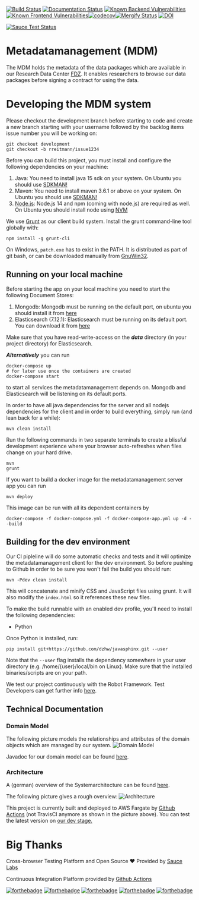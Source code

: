 [![Build Status](https://github.com/dzhw/metadatamanagement/workflows/Build%20and%20Deploy/badge.svg)](https://github.com/dzhw/metadatamanagement/actions) [![Documentation Status](https://readthedocs.org/projects/metadatamanagement/badge/?version=latest)](https://metadatamanagement.readthedocs.io/de/latest/javadoc/packages.html)
[![Known Backend Vulnerabilities](https://snyk.io/test/github/dzhw/metadatamanagement/badge.svg?targetFile=pom.xml)](https://snyk.io/test/github/dzhw/metadatamanagement?targetFile=pom.xml
)[![Known Frontend Vulnerabilities](https://snyk.io/test/github/dzhw/metadatamanagement/badge.svg?targetFile=package.json)](https://snyk.io/test/github/dzhw/metadatamanagement?targetFile=package.json
)[![codecov](https://codecov.io/gh/dzhw/metadatamanagement/branch/development/graph/badge.svg)](https://codecov.io/gh/dzhw/metadatamanagement)[![Mergify Status](https://gh.mergify.io/badges/dzhw/metadatamanagement.png?style=cut)](https://mergify.io)
[![DOI](https://zenodo.org/badge/39431147.svg)](https://zenodo.org/badge/latestdoi/39431147)

[![Sauce Test Status](https://app.saucelabs.com/browser-matrix/rreitmann.svg)](https://app.saucelabs.com/u/rreitmann)
# Metadatamanagement (MDM)

The MDM holds the metadata of the data packages which are available in our Research Data Center [FDZ](https://fdz.dzhw.eu). It enables researchers to browse our data packages before signing a contract for using the data.

# Developing the MDM system

Please checkout the development branch before starting to code and create a new branch starting with your username followed by the backlog items issue number you will be working on:

    git checkout development
    git checkout -b rreitmann/issue1234

Before you can build this project, you must install and configure the following dependencies on your machine:

1.  Java: You need to install java 15 sdk on your system. On Ubuntu you should use [SDKMAN!][]
2.  Maven: You need to install maven 3.6.1 or above on your system. On Ubuntu you should use [SDKMAN!][]
3.  [Node.js][]: Node.js 14 and npm (coming with node.js) are required as well. On Ubuntu you should install node using [NVM][]

We use [Grunt][] as our client build system. Install the grunt command-line tool globally with:

    npm install -g grunt-cli

On Windows, `patch.exe` has to exist in the PATH. It is distributed as part of git bash, or can be downloaded manually from [GnuWin32][].

## Running on your local machine

Before starting the app on your local machine you need to start the following Document Stores:
1. Mongodb: Mongodb must be running on the default port, on ubuntu you should install it from [here](https://docs.mongodb.org/manual/tutorial/install-mongodb-on-ubuntu/)
2. Elasticsearch (7.12.1): Elasticsearch must be running on its default port. You can download it from [here](https://www.elastic.co/downloads/elasticsearch)

Make sure that you have read-write-access on the ***data*** directory (in your project directory) for Elasticsearch.

***Alternatively*** you can run

    docker-compose up
    # for later use once the containers are created
    docker-compose start

to start all services the metadatamanagement depends on. Mongodb and Elasticsearch will be listening on its default ports.

In order to have all java dependencies for the server and  all nodejs dependencies for the client and in order to build everything, simply run (and lean back for a while):

    mvn clean install

Run the following commands in two separate terminals to create a blissful development experience where your browser
auto-refreshes when files change on your hard drive.

    mvn
    grunt

If you want to build a docker image for the metadatamanagement server app you can run

    mvn deploy

This image can be run with all its dependent containers by

    docker-compose -f docker-compose.yml -f docker-compose-app.yml up -d --build

## Building for the dev environment

Our CI pipleline will do some automatic checks and tests and it will optimize the metadatamanagement client for the dev environment. So before pushing to Github in order to be sure you won't fail the build you should run:

    mvn -Pdev clean install

This will concatenate and minify CSS and JavaScript files using grunt. It will also modify the `index.html` so it references
these new files.

To make the build runnable with an enabled dev profile, you'll need to install the following dependencies:

*   Python

Once Python is installed, run:

    pip install git+https://github.com/dzhw/javasphinx.git --user

Note that the `--user` flag installs the dependency somewhere in your user directory (e.g. /home/{user}/local/bin on Linux). Make sure that the installed binaries/scripts are on your path.

We test our project continuously with the Robot Framework. Test Developers can get further info [here](https://github.com/dzhw/metadatamanagement/wiki/Robot-Framework).

## Technical Documentation

### Domain Model
The following picture models the relationships and attributes of the domain objects which are managed by our system.
![Domain Model](https://github.com/dzhw/metadatamanagement/wiki/images/domain-model.png)

Javadoc for our domain model can be found [here](https://metadatamanagement.readthedocs.io/de/latest/javadoc/packages.html).

### Architecture

A (german) overview of the Systemarchitecture can be found [here](https://github.com/dzhw/metadatamanagement/wiki/Architektur).

The following picture gives a rough overview:
![Architecture](https://github.com/dzhw/metadatamanagement/wiki/images/architecture/aws_components_overview.png)

This project is currently built and deployed to AWS Fargate by [Github Actions][GithubActions] (not TravisCI anymore as shown in the picture above). You can test the latest version on [our dev stage.](https://dev.metadata.fdz.dzhw.eu/)

# Big Thanks

Cross-browser Testing Platform and Open Source :heart: Provided by [Sauce Labs][saucelabs]

Continuous Integration Platform provided by [Github Actions][GithubActions]

[saucelabs]: https://saucelabs.com
[Node.js]: https://nodejs.org/
[Grunt]: http://gruntjs.com/
[NVM]: https://github.com/creationix/nvm
[SDKMAN!]: http://sdkman.io/install.html
[GithubActions]: https://github.com/dzhw/metadatamanagement/actions
[GnuWin32]: http://gnuwin32.sourceforge.net/packages/patch.htm

[![forthebadge](http://forthebadge.com/images/badges/built-by-developers.svg)](http://forthebadge.com)  [![forthebadge](https://forthebadge.com/images/badges/built-with-science.svg)](https://forthebadge.com)
 [![forthebadge](https://forthebadge.com/images/badges/60-percent-of-the-time-works-every-time.svg)](https://forthebadge.com) [![forthebadge](http://forthebadge.com/images/badges/uses-badges.svg)](http://forthebadge.com) [![forthebadge](https://forthebadge.com/images/badges/makes-people-smile.svg)](https://forthebadge.com)
